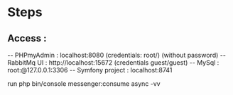 # Steps
## Access : 
-- PHPmyAdmin : localhost:8080 (credentials: root/) (without password)
-- RabbitMq UI : http://localhost:15672 (credentials guest/guest)
-- MySql : root:@127.0.0.1:3306
-- Symfony project : localhost:8741

run php bin/console messenger:consume async -vv